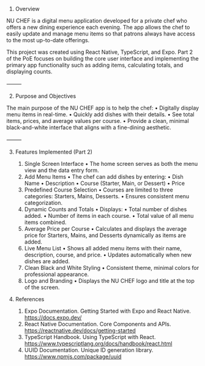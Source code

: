 1. Overview

NU CHEF is a digital menu application developed for a private chef who offers a new dining experience each evening. The app allows the chef to easily update and manage menu items so that patrons always have access to the most up-to-date offerings.

This project was created using React Native, TypeScript, and Expo.
Part 2 of the PoE focuses on building the core user interface and implementing the primary app functionality such as adding items, calculating totals, and displaying counts.

⸻

2. Purpose and Objectives

The main purpose of the NU CHEF app is to help the chef:
	•	Digitally display menu items in real-time.
	•	Quickly add dishes with their details.
	•	See total items, prices, and average values per course.
	•	Provide a clean, minimal black-and-white interface that aligns with a fine-dining aesthetic.

⸻

3. Features Implemented (Part 2)
	1.	Single Screen Interface
	•	The home screen serves as both the menu view and the data entry form.
	2.	Add Menu Items
	•	The chef can add dishes by entering:
	•	Dish Name
	•	Description
	•	Course (Starter, Main, or Dessert)
	•	Price
	3.	Predefined Course Selection
	•	Courses are limited to three categories: Starters, Mains, Desserts.
	•	Ensures consistent menu categorization.
	4.	Dynamic Counts and Totals
	•	Displays:
	•	Total number of dishes added.
	•	Number of items in each course.
	•	Total value of all menu items combined.
	5.	Average Price per Course
	•	Calculates and displays the average price for Starters, Mains, and Desserts dynamically as items are added.
	6.	Live Menu List
	•	Shows all added menu items with their name, description, course, and price.
	•	Updates automatically when new dishes are added.
	7.	Clean Black and White Styling
	•	Consistent theme, minimal colors for professional appearance.
	8.	Logo and Branding
	•	Displays the NU CHEF logo and title at the top of the screen.



9. References
	1.	Expo Documentation. Getting Started with Expo and React Native.
https://docs.expo.dev/
	2.	React Native Documentation. Core Components and APIs.
https://reactnative.dev/docs/getting-started
	3.	TypeScript Handbook. Using TypeScript with React.
https://www.typescriptlang.org/docs/handbook/react.html
	4.	UUID Documentation. Unique ID generation library.
https://www.npmjs.com/package/uuid
